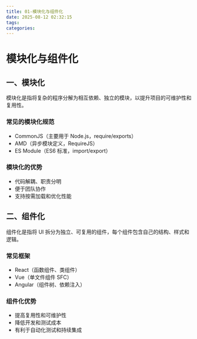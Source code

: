 ```yaml
---
title: 01-模块化与组件化
date: 2025-08-12 02:32:15
tags:
categories:
---
```


# 模块化与组件化

## 一、模块化

模块化是指将复杂的程序分解为相互依赖、独立的模块，以提升项目的可维护性和复用性。

### 常见的模块化规范

- CommonJS（主要用于 Node.js，require/exports）
- AMD（异步模块定义，RequireJS）
- ES Module（ES6 标准，import/export）

### 模块化的优势

- 代码解耦、职责分明
- 便于团队协作
- 支持按需加载和优化性能

## 二、组件化

组件化是指将 UI 拆分为独立、可复用的组件，每个组件包含自己的结构、样式和逻辑。

### 常见框架

- React（函数组件、类组件）
- Vue（单文件组件 SFC）
- Angular（组件树、依赖注入）

### 组件化优势

- 提高复用性和可维护性
- 降低开发和测试成本
- 有利于自动化测试和持续集成